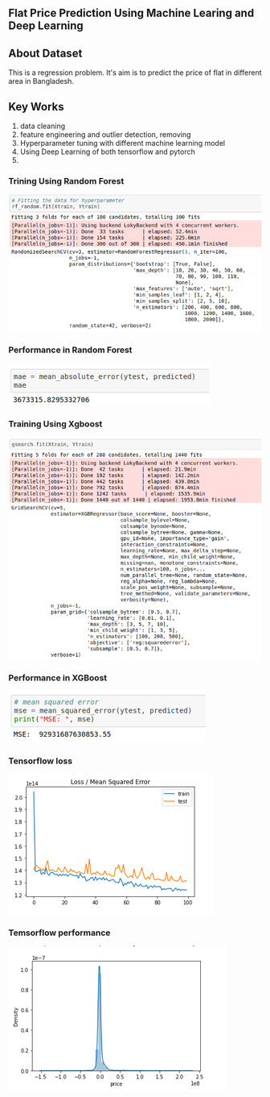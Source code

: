  ## Flat Price Prediction Using Machine Learing and Deep Learning


 ## About Dataset
 This is a regression problem. It's aim is to predict the price of flat in different area in Bangladesh.
 
 ## Key Works
 1. data cleaning  
 2. feature engineering and outlier detection, removing  
 3. Hyperparameter tuning with different machine learning model
 4. Using Deep Learning of both tensorflow and pytorch
 5. 

 ### Trining Using Random Forest
 ![alt text](https://github.com/hasan-moni-321/Flat-Price-Prediction/blob/main/images/using%20random%20forest.png)


 ### Performance in Random Forest
 ![alt text](https://github.com/hasan-moni-321/Flat-Price-Prediction/blob/main/images/ranodm%20forst%20performance.png)


 ### Training Using Xgboost
 ![alt text](https://github.com/hasan-moni-321/Flat-Price-Prediction/blob/main/images/using%20xgboost.png)


 ### Performance in XGBoost
 ![alt text](https://github.com/hasan-moni-321/Flat-Price-Prediction/blob/main/images/xgboost%20performance.png)


 ### Tensorflow loss
 ![alt text](https://github.com/hasan-moni-321/Flat-Price-Prediction/blob/main/images/tensorflow%20loss.png)


 ### Temsorflow performance
 ![alt text](https://github.com/hasan-moni-321/Flat-Price-Prediction/blob/main/images/tensorflow%20performance.png)
